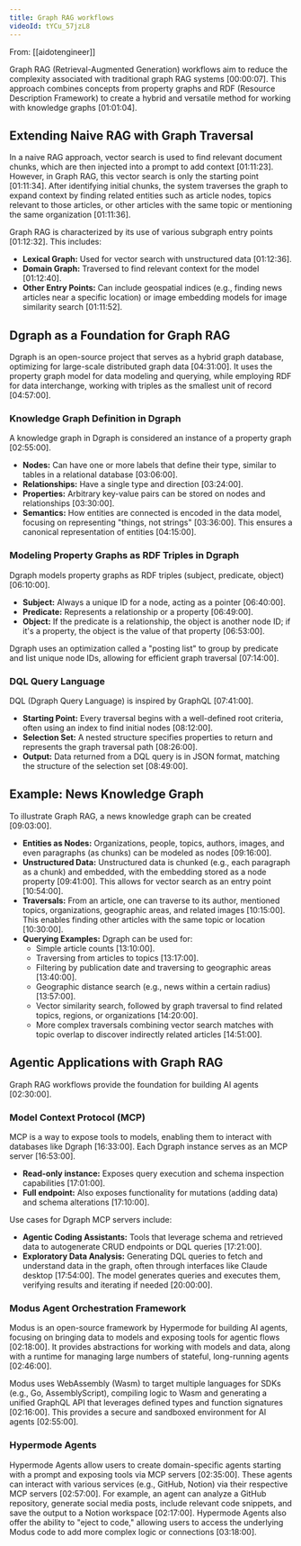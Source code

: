 ```yaml
---
title: Graph RAG workflows
videoId: tYCu_57jzL8
---
```


From: [[aidotengineer]] <br/> 

Graph RAG (Retrieval-Augmented Generation) workflows aim to reduce the complexity associated with traditional graph RAG systems <a class="yt-timestamp" data-t="00:00:07">[00:00:07]</a>. This approach combines concepts from property graphs and RDF (Resource Description Framework) to create a hybrid and versatile method for working with knowledge graphs <a class="yt-timestamp" data-t="01:01:04">[01:01:04]</a>.

## Extending Naive RAG with Graph Traversal

In a naive RAG approach, vector search is used to find relevant document chunks, which are then injected into a prompt to add context <a class="yt-timestamp" data-t="01:11:23">[01:11:23]</a>. However, in Graph RAG, this vector search is only the starting point <a class="yt-timestamp" data-t="01:11:34">[01:11:34]</a>. After identifying initial chunks, the system traverses the graph to expand context by finding related entities such as article nodes, topics relevant to those articles, or other articles with the same topic or mentioning the same organization <a class="yt-timestamp" data-t="01:11:36">[01:11:36]</a>.

Graph RAG is characterized by its use of various subgraph entry points <a class="yt-timestamp" data-t="01:12:32">[01:12:32]</a>. This includes:
*   **Lexical Graph:** Used for vector search with unstructured data <a class="yt-timestamp" data-t="01:12:36">[01:12:36]</a>.
*   **Domain Graph:** Traversed to find relevant context for the model <a class="yt-timestamp" data-t="01:12:40">[01:12:40]</a>.
*   **Other Entry Points:** Can include geospatial indices (e.g., finding news articles near a specific location) or image embedding models for image similarity search <a class="yt-timestamp" data-t="01:11:52">[01:11:52]</a>.

## Dgraph as a Foundation for Graph RAG

Dgraph is an open-source project that serves as a hybrid graph database, optimizing for large-scale distributed graph data <a class="yt-timestamp" data-t="04:31:00">[04:31:00]</a>. It uses the property graph model for data modeling and querying, while employing RDF for data interchange, working with triples as the smallest unit of record <a class="yt-timestamp" data-t="04:57:00">[04:57:00]</a>.

### Knowledge Graph Definition in Dgraph
A knowledge graph in Dgraph is considered an instance of a property graph <a class="yt-timestamp" data-t="02:55:00">[02:55:00]</a>.
*   **Nodes:** Can have one or more labels that define their type, similar to tables in a relational database <a class="yt-timestamp" data-t="03:06:00">[03:06:00]</a>.
*   **Relationships:** Have a single type and direction <a class="yt-timestamp" data-t="03:24:00">[03:24:00]</a>.
*   **Properties:** Arbitrary key-value pairs can be stored on nodes and relationships <a class="yt-timestamp" data-t="03:30:00">[03:30:00]</a>.
*   **Semantics:** How entities are connected is encoded in the data model, focusing on representing "things, not strings" <a class="yt-timestamp" data-t="03:36:00">[03:36:00]</a>. This ensures a canonical representation of entities <a class="yt-timestamp" data-t="04:15:00">[04:15:00]</a>.

### Modeling Property Graphs as RDF Triples in Dgraph
Dgraph models property graphs as RDF triples (subject, predicate, object) <a class="yt-timestamp" data-t="06:10:00">[06:10:00]</a>.
*   **Subject:** Always a unique ID for a node, acting as a pointer <a class="yt-timestamp" data-t="06:40:00">[06:40:00]</a>.
*   **Predicate:** Represents a relationship or a property <a class="yt-timestamp" data-t="06:49:00">[06:49:00]</a>.
*   **Object:** If the predicate is a relationship, the object is another node ID; if it's a property, the object is the value of that property <a class="yt-timestamp" data-t="06:53:00">[06:53:00]</a>.

Dgraph uses an optimization called a "posting list" to group by predicate and list unique node IDs, allowing for efficient graph traversal <a class="yt-timestamp" data-t="07:14:00">[07:14:00]</a>.

### DQL Query Language
DQL (Dgraph Query Language) is inspired by GraphQL <a class="yt-timestamp" data-t="07:41:00">[07:41:00]</a>.
*   **Starting Point:** Every traversal begins with a well-defined root criteria, often using an index to find initial nodes <a class="yt-timestamp" data-t="08:12:00">[08:12:00]</a>.
*   **Selection Set:** A nested structure specifies properties to return and represents the graph traversal path <a class="yt-timestamp" data-t="08:26:00">[08:26:00]</a>.
*   **Output:** Data returned from a DQL query is in JSON format, matching the structure of the selection set <a class="yt-timestamp" data-t="08:49:00">[08:49:00]</a>.

## Example: News Knowledge Graph
To illustrate Graph RAG, a news knowledge graph can be created <a class="yt-timestamp" data-t="09:03:00">[09:03:00]</a>.
*   **Entities as Nodes:** Organizations, people, topics, authors, images, and even paragraphs (as chunks) can be modeled as nodes <a class="yt-timestamp" data-t="09:16:00">[09:16:00]</a>.
*   **Unstructured Data:** Unstructured data is chunked (e.g., each paragraph as a chunk) and embedded, with the embedding stored as a node property <a class="yt-timestamp" data-t="09:41:00">[09:41:00]</a>. This allows for vector search as an entry point <a class="yt-timestamp" data-t="10:54:00">[10:54:00]</a>.
*   **Traversals:** From an article, one can traverse to its author, mentioned topics, organizations, geographic areas, and related images <a class="yt-timestamp" data-t="10:15:00">[10:15:00]</a>. This enables finding other articles with the same topic or location <a class="yt-timestamp" data-t="10:30:00">[10:30:00]</a>.
*   **Querying Examples:** Dgraph can be used for:
    *   Simple article counts <a class="yt-timestamp" data-t="13:10:00">[13:10:00]</a>.
    *   Traversing from articles to topics <a class="yt-timestamp" data-t="13:17:00">[13:17:00]</a>.
    *   Filtering by publication date and traversing to geographic areas <a class="yt-timestamp" data-t="13:40:00">[13:40:00]</a>.
    *   Geographic distance search (e.g., news within a certain radius) <a class="yt-timestamp" data-t="13:57:00">[13:57:00]</a>.
    *   Vector similarity search, followed by graph traversal to find related topics, regions, or organizations <a class="yt-timestamp" data-t="14:20:00">[14:20:00]</a>.
    *   More complex traversals combining vector search matches with topic overlap to discover indirectly related articles <a class="yt-timestamp" data-t="14:51:00">[14:51:00]</a>.

## Agentic Applications with Graph RAG
Graph RAG workflows provide the foundation for building AI agents <a class="yt-timestamp" data-t="02:30:00">[02:30:00]</a>.

### Model Context Protocol (MCP)
MCP is a way to expose tools to models, enabling them to interact with databases like Dgraph <a class="yt-timestamp" data-t="16:33:00">[16:33:00]</a>. Each Dgraph instance serves as an MCP server <a class="yt-timestamp" data-t="16:53:00">[16:53:00]</a>.
*   **Read-only instance:** Exposes query execution and schema inspection capabilities <a class="yt-timestamp" data-t="17:01:00">[17:01:00]</a>.
*   **Full endpoint:** Also exposes functionality for mutations (adding data) and schema alterations <a class="yt-timestamp" data-t="17:06:00">[17:10:00]</a>.

Use cases for Dgraph MCP servers include:
*   **Agentic Coding Assistants:** Tools that leverage schema and retrieved data to autogenerate CRUD endpoints or DQL queries <a class="yt-timestamp" data-t="17:21:00">[17:21:00]</a>.
*   **Exploratory Data Analysis:** Generating DQL queries to fetch and understand data in the graph, often through interfaces like Claude desktop <a class="yt-timestamp" data-t="17:54:00">[17:54:00]</a>. The model generates queries and executes them, verifying results and iterating if needed <a class="yt-timestamp" data-t="20:00:00">[20:00:00]</a>.

### Modus Agent Orchestration Framework
Modus is an open-source framework by Hypermode for building AI agents, focusing on bringing data to models and exposing tools for agentic flows <a class="yt-timestamp" data-t="02:18:00">[02:18:00]</a>. It provides abstractions for working with models and data, along with a runtime for managing large numbers of stateful, long-running agents <a class="yt-timestamp" data-t="02:46:00">[02:46:00]</a>.

Modus uses WebAssembly (Wasm) to target multiple languages for SDKs (e.g., Go, AssemblyScript), compiling logic to Wasm and generating a unified GraphQL API that leverages defined types and function signatures <a class="yt-timestamp" data-t="02:16:00">[02:16:00]</a>. This provides a secure and sandboxed environment for AI agents <a class="yt-timestamp" data-t="02:55:00">[02:55:00]</a>.

### Hypermode Agents
Hypermode Agents allow users to create domain-specific agents starting with a prompt and exposing tools via MCP servers <a class="yt-timestamp" data-t="02:35:00">[02:35:00]</a>. These agents can interact with various services (e.g., GitHub, Notion) via their respective MCP servers <a class="yt-timestamp" data-t="02:57:00">[02:57:00]</a>. For example, an agent can analyze a GitHub repository, generate social media posts, include relevant code snippets, and save the output to a Notion workspace <a class="yt-timestamp" data-t="02:17:00">[02:17:00]</a>. Hypermode Agents also offer the ability to "eject to code," allowing users to access the underlying Modus code to add more complex logic or connections <a class="yt-timestamp" data-t="03:18:00">[03:18:00]</a>.